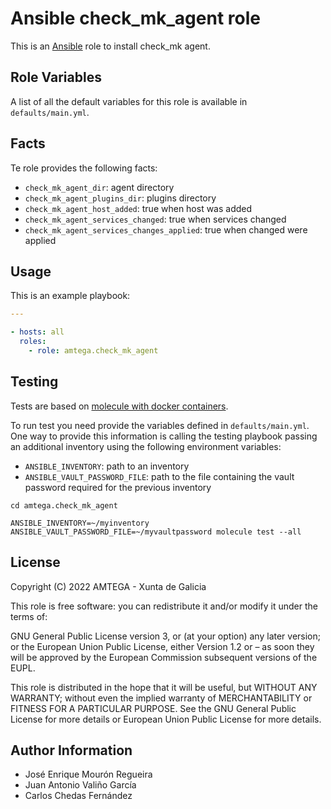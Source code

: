 # Ansible check_mk_agent role

This is an [Ansible](http://www.ansible.com) role to install check_mk agent.

## Role Variables

A list of all the default variables for this role is available in `defaults/main.yml`.

## Facts

Te role provides the following facts:

- `check_mk_agent_dir`: agent directory
- `check_mk_agent_plugins_dir`: plugins directory
- `check_mk_agent_host_added`: true when host was added
- `check_mk_agent_services_changed`: true when services changed
- `check_mk_agent_services_changes_applied`: true when changed were applied

## Usage

This is an example playbook:

```yaml
---

- hosts: all
  roles:
    - role: amtega.check_mk_agent
```

## Testing

Tests are based on [molecule with docker containers](https://molecule.readthedocs.io/en/latest/installation.html).

To run test you need provide the variables defined in `defaults/main.yml`. One way to provide this information is calling the testing playbook passing an additional inventory using the following environment variables:

- `ANSIBLE_INVENTORY`: path to an inventory
- `ANSIBLE_VAULT_PASSWORD_FILE`: path to the file containing the vault password required for the previous inventory

```shell
cd amtega.check_mk_agent

ANSIBLE_INVENTORY=~/myinventory ANSIBLE_VAULT_PASSWORD_FILE=~/myvaultpassword molecule test --all
```

## License

Copyright (C) 2022 AMTEGA - Xunta de Galicia

This role is free software: you can redistribute it and/or modify it under the terms of:

GNU General Public License version 3, or (at your option) any later version; or the European Union Public License, either Version 1.2 or – as soon they will be approved by the European Commission ­subsequent versions of the EUPL.

This role is distributed in the hope that it will be useful, but WITHOUT ANY WARRANTY; without even the implied warranty of MERCHANTABILITY or FITNESS FOR A PARTICULAR PURPOSE.  See the GNU General Public License for more details or European Union Public License for more details.

## Author Information

- José Enrique Mourón Regueira
- Juan Antonio Valiño García
- Carlos Chedas Fernández
